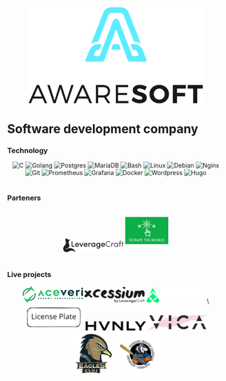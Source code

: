 <div align="center"><a href="https://github.com/AwareRO"><img src="profile/logo-dark.png" alt="Aware Soft Logo"/></a></div>

# Software development company

### Technology
<div align="center">
<img alt="C" width="30px" src="https://cdn.jsdelivr.net/gh/devicons/devicon@latest/icons/c/c-original.svg" />
<img alt="Golang" width="30px" src="https://cdn.jsdelivr.net/gh/devicons/devicon@latest/icons/go/go-original.svg" />
<img alt="Postgres" width="30px" src="https://cdn.jsdelivr.net/gh/devicons/devicon@latest/icons/postgresql/postgresql-original.svg" />
<img alt="MariaDB" width="30px" src="https://cdn.jsdelivr.net/gh/devicons/devicon@latest/icons/mariadb/mariadb-original.svg" />
<img alt="Bash" width="30px" src="https://cdn.jsdelivr.net/gh/devicons/devicon@latest/icons/bash/bash-original.svg" />
<img alt="Linux" width="30px" src="https://cdn.jsdelivr.net/gh/devicons/devicon@latest/icons/linux/linux-original.svg" />
<img alt="Debian" width="30px" src="https://cdn.jsdelivr.net/gh/devicons/devicon@latest/icons/debian/debian-original.svg" />
<img alt="Nginx" width="30px" src="https://cdn.jsdelivr.net/gh/devicons/devicon@latest/icons/nginx/nginx-original.svg" />
<img alt="Git" width="30px" src="https://cdn.jsdelivr.net/gh/devicons/devicon@latest/icons/git/git-original.svg" />
<img alt="Prometheus" width="30px" src="https://cdn.jsdelivr.net/gh/devicons/devicon@latest/icons/prometheus/prometheus-original.svg" />
<img alt="Grafana" width="30px" src="https://cdn.jsdelivr.net/gh/devicons/devicon@latest/icons/grafana/grafana-original.svg" />
<img alt="Docker" width="30px" src="https://cdn.jsdelivr.net/gh/devicons/devicon@latest/icons/docker/docker-original.svg" />
<img alt="Wordpress" width="30px" src="https://cdn.jsdelivr.net/gh/devicons/devicon@latest/icons/wordpress/wordpress-original.svg" />
<img alt="Hugo" width="30px" src="https://cdn.jsdelivr.net/gh/devicons/devicon@latest/icons/hugo/hugo-original.svg" />
</div>

#

### Parteners
<div align="center">
<a href="https://leveragecraft.com"><img src="profile/lvg-black.svg" alt="Leverage Craft Logo" width="140"/></a>
<a href="https://www.linkedin.com/company/scrape-the-world"><img src="profile/scrape_the_world.jpeg" alt="Scrape the world" width="100"/></a>
</div>

#

### Live projects
<div align="center">
<a href="https://aceveri.ro"><img src="profile/Aceveri-main-logo.svg" alt="Aceveri Logo" width="140"/></a>
<a href="https://xcessium.com"><img src="profile/xcessium_main_logo.svg" alt="Xcessium Logo" width="140"/></a>
<a href="https://qr.aware.ro"><img src="profile/qr_logo.svg" alt="QR Aware Logo" width="140"/></a>\
</div>
<div align="center">
<a href="https://lp.aware.ro"><img src="profile/lp_logo.svg" alt="LP Aware Logo" width="140"/></a>
<a href="https://hvnly.ro"><img src="profile/hvnly_logo.png" alt="Hvnly Logo" width="140"/></a>
<a href="https://vicabeauty.ro"><img src="profile/vica-main-black-logo.png" alt="Vicabeauty Logo" width="140"/></a>
</div>
<div align="center">
<a href="https://eaglescluj.ro"><img src="profile/eagles-cluj-logo.png" alt="EaglesCluj Logo" width="100"/></a>
<a href="https://twolves.aware.ro"><img src="profile/twolves-logo.png" alt="Thunder Wolves Logo" width="100"/></a>
</div>

#
